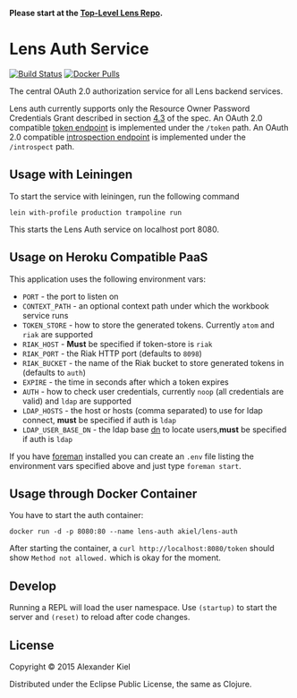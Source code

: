 __Please start at the [Top-Level Lens Repo][5].__

# Lens Auth Service

[![Build Status](https://travis-ci.org/alexanderkiel/lens-auth.svg?branch=master)](https://travis-ci.org/alexanderkiel/lens-auth)
[![Docker Pulls](https://img.shields.io/docker/pulls/akiel/lens-auth.svg)](https://hub.docker.com/r/akiel/lens-auth/)

The central OAuth 2.0 authorization service for all Lens backend services.

Lens auth currently supports only the Resource Owner Password Credentials Grant
described in section [4.3][1] of the spec. An OAuth 2.0 compatible
[token endpoint][2] is implemented under the `/token` path. An OAuth 2.0
compatible [introspection endpoint][3] is implemented under the `/introspect`
path.

## Usage with Leiningen

To start the service with leiningen, run the following command

    lein with-profile production trampoline run

This starts the Lens Auth service on localhost port 8080.

## Usage on Heroku Compatible PaaS

This application uses the following environment vars:

* `PORT` - the port to listen on
* `CONTEXT_PATH` - an optional context path under which the workbook service runs
* `TOKEN_STORE` - how to store the generated tokens. Currently `atom` and `riak` are supported
* `RIAK_HOST` - **Must** be specified if token-store is `riak`
* `RIAK_PORT` - the Riak HTTP port (defaults to `8098`)
* `RIAK_BUCKET` - the name of the Riak bucket to store generated tokens in (defaults to `auth`)
* `EXPIRE` - the time in seconds after which a token expires
* `AUTH` - how to check user credentials, currently `noop` (all credentials are valid) and `ldap` are supported
* `LDAP_HOSTS` - the host or hosts (comma separated) to use for ldap connect, **must** be specified if auth is `ldap`
* `LDAP_USER_BASE_DN` - the ldap base [dn](https://www.ldap.com/ldap-dns-and-rdns) to locate users,**must** be specified if auth is `ldap`

If you have [foreman][4] installed you can create an `.env` file listing the
environment vars specified above and just type `foreman start`.

## Usage through Docker Container

You have to start the auth container:

    docker run -d -p 8080:80 --name lens-auth akiel/lens-auth

After starting the container, a `curl http://localhost:8080/token` should show
`Method not allowed.` which is okay for the moment.

## Develop

Running a REPL will load the user namespace. Use `(startup)` to start the server
and `(reset)` to reload after code changes.

## License

Copyright © 2015 Alexander Kiel

Distributed under the Eclipse Public License, the same as Clojure.

[1]: <http://tools.ietf.org/html/rfc6749#section-4.3>
[2]: <http://tools.ietf.org/html/rfc6749#section-3.2>
[3]: <https://tools.ietf.org/html/draft-ietf-oauth-introspection-08#section-2>
[4]: <https://github.com/ddollar/foreman>
[5]: <https://github.com/alexanderkiel/lens>
